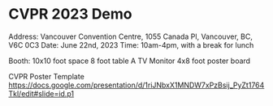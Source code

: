# CVPR 2023 Demo

Address: Vancouver Convention Centre, 1055 Canada Pl, Vancouver, BC, V6C 0C3
Date: June 22nd, 2023
Time: 10am-4pm, with a break for lunch

Booth: 10x10 foot space
8 foot table
A TV Monitor
4x8 foot poster board


CVPR Poster Template
https://docs.google.com/presentation/d/1riJNbxX1MNDW7xPzBsij_PyZt1764Tkl/edit#slide=id.p1 